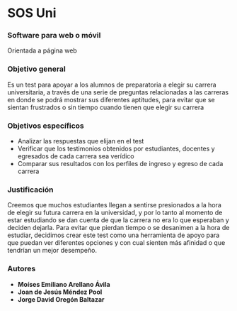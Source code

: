 # SOS Uni

### Software para web o móvil

Orientada a página web

### Objetivo general

Es un test para apoyar a los alumnos de preparatoria a elegir su carrera universitaria, a través de una serie de preguntas relacionadas a las carreras en donde se podrá mostrar sus diferentes aptitudes,
para evitar que se sientan frustrados o sin tiempo cuando tienen que elegir su carrera

### Objetivos específicos

- Analizar las respuestas que elijan en el test
- Verificar que los testimonios obtenidos por estudiantes, docentes y egresados de cada carrera sea verídico
- Comparar sus resultados con los perfiles de ingreso y egreso de cada carrera

### Justificación

Creemos que muchos estudiantes llegan a sentirse presionados a la hora de elegir su futura carrera en la universidad, y por lo tanto al momento de estar estudiando se dan cuenta de que la carrera no era lo que esperaban y deciden dejarla. Para evitar que pierdan tiempo o se desanimen a la hora de estudiar, decidimos crear este test como una herramienta de apoyo para que puedan ver diferentes opciones y con cual sienten más afinidad o que tendrían un mejor desempeño.

### Autores

* **Moíses Emiliano Arellano Ávila**
* **Joan de Jesús Méndez Pool**
* **Jorge David Oregón Baltazar**